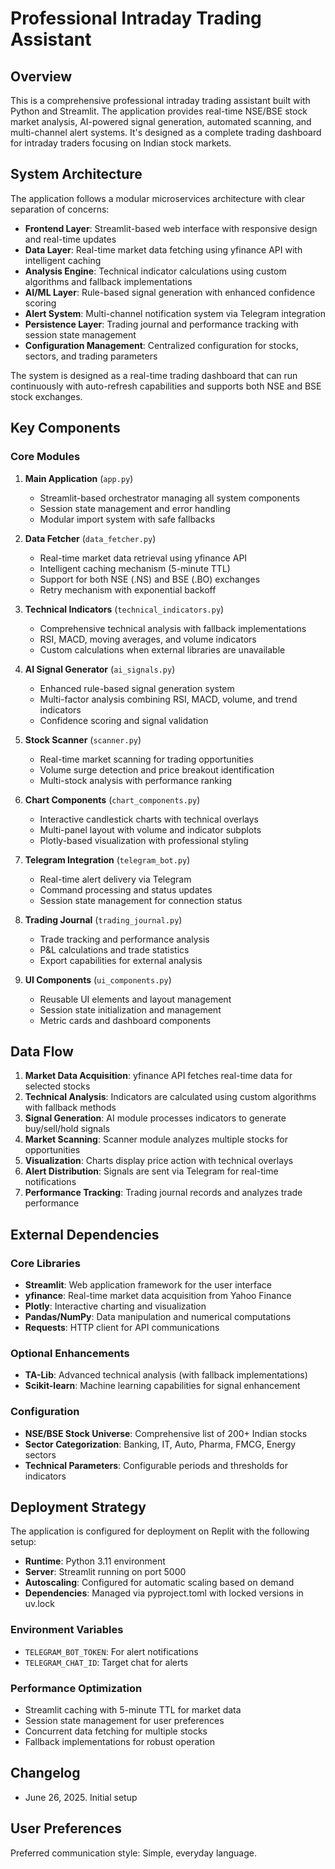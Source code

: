# Professional Intraday Trading Assistant

## Overview

This is a comprehensive professional intraday trading assistant built with Python and Streamlit. The application provides real-time NSE/BSE stock market analysis, AI-powered signal generation, automated scanning, and multi-channel alert systems. It's designed as a complete trading dashboard for intraday traders focusing on Indian stock markets.

## System Architecture

The application follows a modular microservices architecture with clear separation of concerns:

- **Frontend Layer**: Streamlit-based web interface with responsive design and real-time updates
- **Data Layer**: Real-time market data fetching using yfinance API with intelligent caching
- **Analysis Engine**: Technical indicator calculations using custom algorithms and fallback implementations
- **AI/ML Layer**: Rule-based signal generation with enhanced confidence scoring
- **Alert System**: Multi-channel notification system via Telegram integration
- **Persistence Layer**: Trading journal and performance tracking with session state management
- **Configuration Management**: Centralized configuration for stocks, sectors, and trading parameters

The system is designed as a real-time trading dashboard that can run continuously with auto-refresh capabilities and supports both NSE and BSE stock exchanges.

## Key Components

### Core Modules

1. **Main Application** (`app.py`)
   - Streamlit-based orchestrator managing all system components
   - Session state management and error handling
   - Modular import system with safe fallbacks

2. **Data Fetcher** (`data_fetcher.py`)
   - Real-time market data retrieval using yfinance API
   - Intelligent caching mechanism (5-minute TTL)
   - Support for both NSE (.NS) and BSE (.BO) exchanges
   - Retry mechanism with exponential backoff

3. **Technical Indicators** (`technical_indicators.py`)
   - Comprehensive technical analysis with fallback implementations
   - RSI, MACD, moving averages, and volume indicators
   - Custom calculations when external libraries are unavailable

4. **AI Signal Generator** (`ai_signals.py`)
   - Enhanced rule-based signal generation system
   - Multi-factor analysis combining RSI, MACD, volume, and trend indicators
   - Confidence scoring and signal validation

5. **Stock Scanner** (`scanner.py`)
   - Real-time market scanning for trading opportunities
   - Volume surge detection and price breakout identification
   - Multi-stock analysis with performance ranking

6. **Chart Components** (`chart_components.py`)
   - Interactive candlestick charts with technical overlays
   - Multi-panel layout with volume and indicator subplots
   - Plotly-based visualization with professional styling

7. **Telegram Integration** (`telegram_bot.py`)
   - Real-time alert delivery via Telegram
   - Command processing and status updates
   - Session state management for connection status

8. **Trading Journal** (`trading_journal.py`)
   - Trade tracking and performance analysis
   - P&L calculations and trade statistics
   - Export capabilities for external analysis

9. **UI Components** (`ui_components.py`)
   - Reusable UI elements and layout management
   - Session state initialization and management
   - Metric cards and dashboard components

## Data Flow

1. **Market Data Acquisition**: yfinance API fetches real-time data for selected stocks
2. **Technical Analysis**: Indicators are calculated using custom algorithms with fallback methods
3. **Signal Generation**: AI module processes indicators to generate buy/sell/hold signals
4. **Market Scanning**: Scanner module analyzes multiple stocks for opportunities
5. **Visualization**: Charts display price action with technical overlays
6. **Alert Distribution**: Signals are sent via Telegram for real-time notifications
7. **Performance Tracking**: Trading journal records and analyzes trade performance

## External Dependencies

### Core Libraries
- **Streamlit**: Web application framework for the user interface
- **yfinance**: Real-time market data acquisition from Yahoo Finance
- **Plotly**: Interactive charting and visualization
- **Pandas/NumPy**: Data manipulation and numerical computations
- **Requests**: HTTP client for API communications

### Optional Enhancements
- **TA-Lib**: Advanced technical analysis (with fallback implementations)
- **Scikit-learn**: Machine learning capabilities for signal enhancement

### Configuration
- **NSE/BSE Stock Universe**: Comprehensive list of 200+ Indian stocks
- **Sector Categorization**: Banking, IT, Auto, Pharma, FMCG, Energy sectors
- **Technical Parameters**: Configurable periods and thresholds for indicators

## Deployment Strategy

The application is configured for deployment on Replit with the following setup:

- **Runtime**: Python 3.11 environment
- **Server**: Streamlit running on port 5000
- **Autoscaling**: Configured for automatic scaling based on demand
- **Dependencies**: Managed via pyproject.toml with locked versions in uv.lock

### Environment Variables
- `TELEGRAM_BOT_TOKEN`: For alert notifications
- `TELEGRAM_CHAT_ID`: Target chat for alerts

### Performance Optimization
- Streamlit caching with 5-minute TTL for market data
- Session state management for user preferences
- Concurrent data fetching for multiple stocks
- Fallback implementations for robust operation

## Changelog
- June 26, 2025. Initial setup

## User Preferences

Preferred communication style: Simple, everyday language.